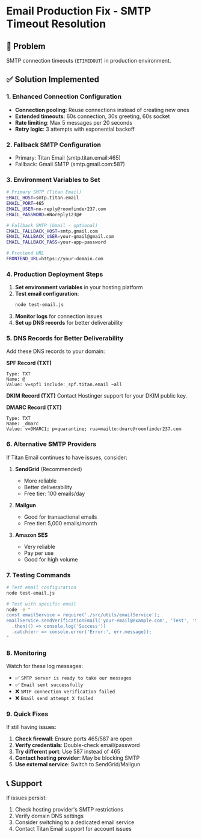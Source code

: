 # Email Production Fix - SMTP Timeout Resolution

## 🚨 Problem
SMTP connection timeouts (`ETIMEDOUT`) in production environment.

## ✅ Solution Implemented

### 1. Enhanced Connection Configuration
- **Connection pooling**: Reuse connections instead of creating new ones
- **Extended timeouts**: 60s connection, 30s greeting, 60s socket
- **Rate limiting**: Max 5 messages per 20 seconds
- **Retry logic**: 3 attempts with exponential backoff

### 2. Fallback SMTP Configuration
- Primary: Titan Email (smtp.titan.email:465)
- Fallback: Gmail SMTP (smtp.gmail.com:587)

### 3. Environment Variables to Set

```bash
# Primary SMTP (Titan Email)
EMAIL_HOST=smtp.titan.email
EMAIL_PORT=465
EMAIL_USER=no-reply@roomfinder237.com
EMAIL_PASSWORD=#Noreply123@#

# Fallback SMTP (Gmail - optional)
EMAIL_FALLBACK_HOST=smtp.gmail.com
EMAIL_FALLBACK_USER=your-gmail@gmail.com
EMAIL_FALLBACK_PASS=your-app-password

# Frontend URL
FRONTEND_URL=https://your-domain.com
```

### 4. Production Deployment Steps

1. **Set environment variables** in your hosting platform
2. **Test email configuration**:
   ```bash
   node test-email.js
   ```
3. **Monitor logs** for connection issues
4. **Set up DNS records** for better deliverability

### 5. DNS Records for Better Deliverability

Add these DNS records to your domain:

**SPF Record (TXT)**
```
Type: TXT
Name: @
Value: v=spf1 include:_spf.titan.email ~all
```

**DKIM Record (TXT)**
Contact Hostinger support for your DKIM public key.

**DMARC Record (TXT)**
```
Type: TXT
Name: _dmarc
Value: v=DMARC1; p=quarantine; rua=mailto:dmarc@roomfinder237.com
```

### 6. Alternative SMTP Providers

If Titan Email continues to have issues, consider:

1. **SendGrid** (Recommended)
   - More reliable
   - Better deliverability
   - Free tier: 100 emails/day

2. **Mailgun**
   - Good for transactional emails
   - Free tier: 5,000 emails/month

3. **Amazon SES**
   - Very reliable
   - Pay per use
   - Good for high volume

### 7. Testing Commands

```bash
# Test email configuration
node test-email.js

# Test with specific email
node -e "
const emailService = require('./src/utils/emailService');
emailService.sendVerificationEmail('your-email@example.com', 'Test', 'token123')
  .then(() => console.log('Success'))
  .catch(err => console.error('Error:', err.message));
"
```

### 8. Monitoring

Watch for these log messages:
- ✅ `SMTP server is ready to take our messages`
- ✅ `Email sent successfully`
- ❌ `SMTP connection verification failed`
- ❌ `Email send attempt X failed`

### 9. Quick Fixes

If still having issues:

1. **Check firewall**: Ensure ports 465/587 are open
2. **Verify credentials**: Double-check email/password
3. **Try different port**: Use 587 instead of 465
4. **Contact hosting provider**: May be blocking SMTP
5. **Use external service**: Switch to SendGrid/Mailgun

## 📞 Support

If issues persist:
1. Check hosting provider's SMTP restrictions
2. Verify domain DNS settings
3. Consider switching to a dedicated email service
4. Contact Titan Email support for account issues
